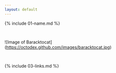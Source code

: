 ```yaml
---
layout: default
---
```


{% include 01-name.md %}

<br>

![Image of Baracktocat] (https://octodex.github.com/images/baracktocat.jpg)

<br>

{% include 03-links.md %}

